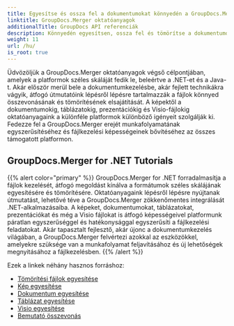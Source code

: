 ```yaml
---
title: Egyesítse és ossza fel a dokumentumokat könnyedén a GroupDocs.Merger segítségével
linktitle: GroupDocs.Merger oktatóanyagok
additionalTitle: GroupDocs API referenciák
description: Könnyedén egyesítsen, ossza fel és tömörítse a dokumentumokat .NET és Java platformokon a GroupDocs.Merger szakértői útmutatóinkkal. Oldja fel a zökkenőmentes fájlkezelést!
weight: 11
url: /hu/
is_root: true
---
```


Üdvözöljük a GroupDocs.Merger oktatóanyagok végső célpontjában, amelyek a platformok széles skáláját fedik le, beleértve a .NET-et és a Java-t. Akár először merül bele a dokumentumkezelésbe, akár fejlett technikákra vágyik, átfogó útmutatóink lépésről lépésre tartalmazzák a fájlok könnyed összevonásának és tömörítésének elsajátítását. A képektől a dokumentumokig, táblázatokig, prezentációkig és Visio-fájlokig oktatóanyagaink a különféle platformok különböző igényeit szolgálják ki. Fedezze fel a GroupDocs.Merger erejét munkafolyamatának egyszerűsítéséhez és fájlkezelési képességeinek bővítéséhez az összes támogatott platformon.

## GroupDocs.Merger for .NET Tutorials
{{% alert color="primary" %}}
GroupDocs.Merger for .NET forradalmasítja a fájlok kezelését, átfogó megoldást kínálva a formátumok széles skálájának egyesítésére és tömörítésére. Oktatóanyagaink lépésről lépésre nyújtanak útmutatást, lehetővé téve a GroupDocs.Merger zökkenőmentes integrálását .NET-alkalmazásaiba. A képeket, dokumentumokat, táblázatokat, prezentációkat és még a Visio fájlokat is átfogó képességeivel platformunk páratlan egyszerűséggel és hatékonysággal egyszerűsíti a fájlkezelési feladatokat. Akár tapasztalt fejlesztő, akár újonc a dokumentumkezelés világában, a GroupDocs.Merger felvértezi azokkal az eszközökkel, amelyekre szüksége van a munkafolyamat feljavításához és új lehetőségek megnyitásához a fájlkezelésben.
{{% /alert %}}

Ezek a linkek néhány hasznos forráshoz:
 
- [Tömörítési fájlok egyesítése](./net/merge-compress-files/)
- [Kép egyesítése](./net/image-merging/)
- [Dokumentum egyesítése](./net/document-merging/)
- [Táblázat egyesítése](./net/spreadsheet-merging/)
- [Visio egyesítése](./net/visio-merging/)
- [Bemutató összevonás](./net/presentation-merging/)




